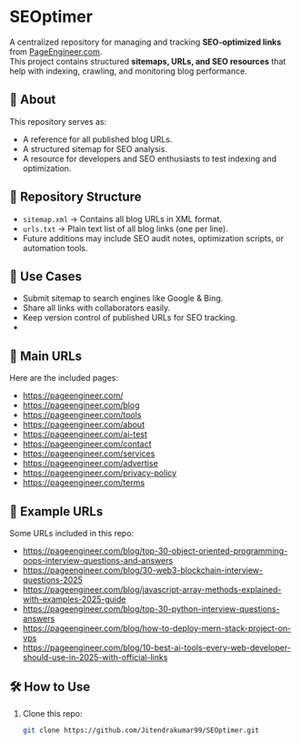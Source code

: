 # SEOptimer
A centralized repository for managing and tracking **SEO-optimized links** from [PageEngineer.com](https://pageengineer.com).  
This project contains structured **sitemaps, URLs, and SEO resources** that help with indexing, crawling, and monitoring blog performance.  

## 📖 About
This repository serves as:
- A reference for all published blog URLs.
- A structured sitemap for SEO analysis.
- A resource for developers and SEO enthusiasts to test indexing and optimization.

## 📂 Repository Structure
- `sitemap.xml` → Contains all blog URLs in XML format.
- `urls.txt` → Plain text list of all blog links (one per line).
- Future additions may include SEO audit notes, optimization scripts, or automation tools.

## 🚀 Use Cases
- Submit sitemap to search engines like Google & Bing.
- Share all links with collaborators easily.
- Keep version control of published URLs for SEO tracking.
- 
## 🔗 Main URLs
Here are the included pages:
- https://pageengineer.com/
- https://pageengineer.com/blog
- https://pageengineer.com/tools
- https://pageengineer.com/about
- https://pageengineer.com/ai-test
- https://pageengineer.com/contact
- https://pageengineer.com/services
- https://pageengineer.com/advertise
- https://pageengineer.com/privacy-policy
- https://pageengineer.com/terms
## 🔗 Example URLs
Some URLs included in this repo:
- https://pageengineer.com/blog/top-30-object-oriented-programming-oops-interview-questions-and-answers
- https://pageengineer.com/blog/30-web3-blockchain-interview-questions-2025
- https://pageengineer.com/blog/javascript-array-methods-explained-with-examples-2025-guide
- https://pageengineer.com/blog/top-30-python-interview-questions-answers
- https://pageengineer.com/blog/how-to-deploy-mern-stack-project-on-vps
- https://pageengineer.com/blog/10-best-ai-tools-every-web-developer-should-use-in-2025-with-official-links

## 🛠️ How to Use
1. Clone this repo:
   ```bash
   git clone https://github.com/Jitendrakumar99/SEOptimer.git
